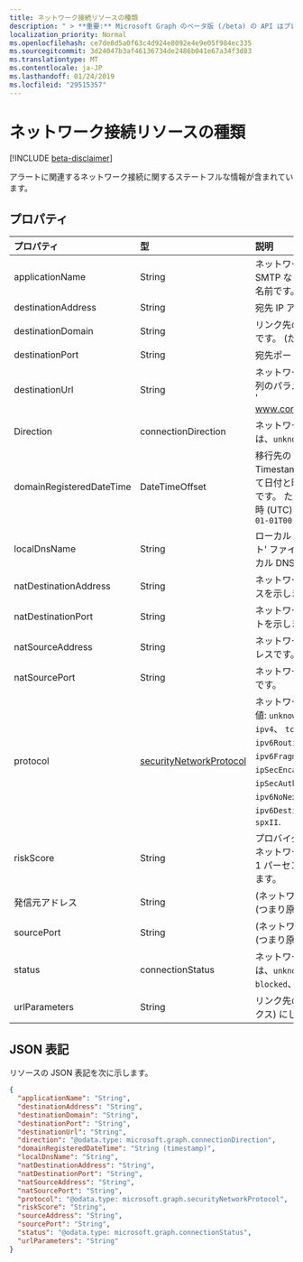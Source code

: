 ```yaml
---
title: ネットワーク接続リソースの種類
description: " > **重要:** Microsoft Graph のベータ版 (/beta) の API はプレビュー中であるため、変更されることがあります。 実稼働アプリケーションでこれらの API を使用することは、サポートされていません。"
localization_priority: Normal
ms.openlocfilehash: ce7de8d5a0f63c4d924e8092e4e9e05f984ec335
ms.sourcegitcommit: 3d24047b3af46136734de2486b041e67a34f3d83
ms.translationtype: MT
ms.contentlocale: ja-JP
ms.lasthandoff: 01/24/2019
ms.locfileid: "29515357"
---
```

# <a name="networkconnection-resource-type"></a>ネットワーク接続リソースの種類

 [!INCLUDE [beta-disclaimer](../../includes/beta-disclaimer.md)]

アラートに関連するネットワーク接続に関するステートフルな情報が含まれています。

## <a name="properties"></a>プロパティ

| プロパティ   | 型|説明|
|:---------------|:--------|:----------|
|applicationName|String|ネットワーク接続 (たとえば、Facebook、SMTP など) を管理するアプリケーションの名前です。|
|destinationAddress|String|宛先 IP アドレス (ネットワーク接続)。|
|destinationDomain|String|リンク先の URL のリンク先のドメイン部分です。 (たとえば ' www.contoso.com')。|
|destinationPort|String|宛先ポート (ネットワーク接続)。|
|destinationUrl|String|ネットワークの接続の URL または URI 文字列のパラメーターを除外します。 (たとえば ' www.contoso.com/products/default.html')|
|Direction|connectionDirection|ネットワーク接続の方向です。 可能な値は、`unknown`、`inbound`、`outbound` です。|
|domainRegisteredDateTime|DateTimeOffset|移行先のドメインが登録された日付です。 Timestamp 型は、ISO 8601 形式を使用して日付と時刻の情報を表し、常に UTC 時間です。 たとえば、2014 年 1 月 1 日午前 0 時 (UTC) は、次のようになります。`'2014-01-01T00:00:00Z'`|
|localDnsName|String|ローカル DNS 名前解決などの場合に 'ホスト' ファイルが改ざんされて)、ホストのローカル DNS キャッシュに表示されています。|
|natDestinationAddress|String|ネットワーク アドレス変換の宛先 IP アドレスを示します。|
|natDestinationPort|String|ネットワーク アドレス変換の送信先のポートを示します。|
|natSourceAddress|String|ネットワーク アドレス変換の送信元 IP アドレスです。|
|natSourcePort|String|ネットワーク アドレス変換のソース ポートです。|
|protocol|[securityNetworkProtocol](securitynetworkprotocolenumtype.md)|ネットワーク プロトコルです。 使用可能な値: `unknown`、 `ip`、 `icmp`、 `igmp`、 `ggp`、 `ipv4`、 `tcp`、 `pup`、 `udp`、 `idp`、 `ipv6`、 `ipv6RoutingHeader`、 `ipv6FragmentHeader`、 `ipSecEncapsulatingSecurityPayload`、 `ipSecAuthenticationHeader`、 `icmpV6`、 `ipv6NoNextHeader`、 `ipv6DestinationOptions`、 `nd`, `raw`, `ipx`, `spx`, `spxII`.|
|riskScore|String|プロバイダー生成された計算されるスコアのネットワーク接続の可能性があります。 0 - 1 パーセントに相当する値の範囲をお勧めします。|
|発信元アドレス|String|(ネットワーク接続) の IP アドレスをソース (つまり原点)。|
|sourcePort|String|(ネットワーク接続) の IP ポートをソース (つまり原点)。|
|status|connectionStatus|ネットワーク接続の状態です。 可能な値は、`unknown`、`attempted`、`succeeded`、`blocked`、`failed` です。|
|urlParameters|String|リンク先の URL のパラメーター (サフィックス) にします。|

## <a name="json-representation"></a>JSON 表記

リソースの JSON 表記を次に示します。

<!-- {
  "blockType": "resource",
  "optionalProperties": [

  ],
  "@odata.type": "microsoft.graph.networkConnection"
}-->

```json
{
  "applicationName": "String",
  "destinationAddress": "String",
  "destinationDomain": "String",
  "destinationPort": "String",
  "destinationUrl": "String",
  "direction": "@odata.type: microsoft.graph.connectionDirection",
  "domainRegisteredDateTime": "String (timestamp)",
  "localDnsName": "String",
  "natDestinationAddress": "String",
  "natDestinationPort": "String",
  "natSourceAddress": "String",
  "natSourcePort": "String",
  "protocol": "@odata.type: microsoft.graph.securityNetworkProtocol",
  "riskScore": "String",
  "sourceAddress": "String",
  "sourcePort": "String",
  "status": "@odata.type: microsoft.graph.connectionStatus",
  "urlParameters": "String"
}

```

<!-- uuid: 8fcb5dbc-d5aa-4681-8e31-b001d5168d79
2015-10-25 14:57:30 UTC -->
<!--
{
  "type": "#page.annotation",
  "description": "networkConnection resource",
  "keywords": "",
  "section": "documentation",
  "tocPath": "",
  "suppressions": [
    "Error: /api-reference/beta/resources/networkconnection.md:\r\n      Exception processing links.\r\n    System.ArgumentException: Link Definition was null. Link text: !INCLUDE [beta-disclaimer](../../includes/beta-disclaimer.md)\r\n      at ApiDoctor.Validation.DocFile.get_LinkDestinations()\r\n      at ApiDoctor.Validation.DocSet.ValidateLinks(Boolean includeWarnings, String[] relativePathForFiles, IssueLogger issues, Boolean requireFilenameCaseMatch, Boolean printOrphanedFiles)"
  ]
}
-->
